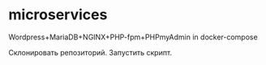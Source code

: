 # microservices
Wordpress+MariaDB+NGINX+PHP-fpm+PHPmyAdmin in docker-compose

Склонировать репозиторий.
Запустить скрипт.
